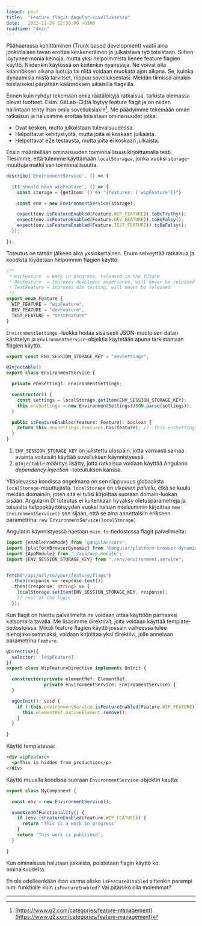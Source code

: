 ```yaml
---
layout: post
title:  "Feature flagit Angular-sovelluksessa"
date:   2023-11-29 12:30:00 +0300
readtime: "4min"
---
```


Päähaarassa kehittäminen (Trunk based development) vaatii aina jonkinlaisen tavan erottaa keskeneräinen ja julkaistava työ toisistaan. Siihen löytynee monia keinoja, mutta yksi helpoimmista lienee feature flagien käyttö. Niidenkin käytössä on kuitenkin nyansseja. Ne voivat olla  käännöksen aikana luotuja tai niitä voidaan muokata ajon aikana. Se, kuinka dynaamisia niistä tarvitset, riippuu sovelluksestasi. Meidän tiimissä ainakin toistaiseksi pärjätään käännöksen aikaisilla flageilla. 

<!-- excerpt-end -->

Ennen kuin ryhdyt tekemään omia räätälöityjä ratkaisua, tarkista olemassa olevat tuotteet. Esim. GitLab-CI:ltä löytyy feature flagit ja on niiden hallintaan tehty ihan omia sovelluksiakin[^1]. Me päädyimme tekemään oman ratkaisun ja halusimme erottaa toisistaan ominaisuudet jotka:

- Ovat kesken, mutta julkaistaan tulevaisuudessa.
- Helpottavat kehitystyötä, mutta joita ei koskaan julkaista.
- Helpottavat e2e testausta, mutta joita ei koskaan julkaista.

Ensin määritellään ominaisuuden toiminnallisuus kirjoittamalla testi. Tiesimme, että tulemme käyttämään `localStoragea`, jonka vuoksi `storage`-muuttuja matkii sen toiminnallisuutta.

```ts
describe('EnvironmentService', () => {

  it('should have wipFeature', () => {
    const storage = {getItem: () => "{features: ['wipFeature']}"}

    const env = new EnvironmentService(storage);

    expect(env.isFeatureEnabled(Feature.WIP_FEATURE)).toBeTruthy();
    expect(env.isFeatureEnabled(Feature.DEV_FEATURE)).toBeFalsy();
    expect(env.isFeatureEnabled(Feature.TEST_FEATURE)).toBeFalsy();
  });

});
```

Toteutus on tämän jälkeen aika yksinkertainen. Enum selkeyttää ratkaisua ja koodista löydetään helpommin flagien käyttö:

```ts
/**
 * WipFeature  = Work in progress, released in the future
 * DevFeature  = Improves developer experience, will never be released
 * TestFeature = Improves e2e testing, will never be released
 */
export enum Feature {
  WIP_FEATURE = "wipFeature",
  DEV_FEATURE = "devFeature",
  TEST_FEATURE = "testFeature"
}
```

`EnvironmentSettings` -luokka hoitaa sisäisesti JSON-muotoisen datan käsittelyn ja `EnvironmentService`-objektia käytetään apuna tarkistamaan flagien käyttö.

```ts
export const ENV_SESSION_STORAGE_KEY = "envSettings";

@Injectable()
export class EnvironmentService {

  private envSettings: EnvironmentSettings;

  constructor() {
    const settings = localStorage.getItem(ENV_SESSION_STORAGE_KEY);
    this.envSettings = new EnvironmentSettings(JSON.parse(settings));
  }

  public isFeatureEnabled(feature: Feature): boolean {
    return this.envSettings.features.has(feature); // 'this.envSettings.features' on tässä ihan tavallinen Set<string>
  }
}
```

1. `ENV_SESSION_STORAGE_KEY` on julistettu ulospäin, jotta varmasti samaa avainta voitaisiin käyttää sovelluksen käynnistyessä.
2. `@Injectable` määritys lisätty, jotta ratkaisua voidaan käyttää Angularin *dependency injection* -toteutuksen kanssa.

Ylläolevassa koodissa ongelmana on sen riippuvuus globaalista `localStorage`-muuttujasta. `localStorage` on *ulkoinen palvelu*, eikä se kuulu meidän domainiin, joten sitä ei tulisi kirjoittaa suoraan domain-luokan sisään. Angularin DI toteutus ei kuitenkaan hyväksy oletusparametreja ja toisaalta helppokäyttöisyyden vuoksi haluan mieluummin kirjoittaa `new EnvironmentService()` sen sijaan, että se aina annettaisiin erikseen parametrina: `new EnvironmentService(localStorage)`

Angularin käynnistyessä haetaan `main.ts`-tiedostossa flagit palvelimelta:

```ts
import {enableProdMode} from '@angular/core';
import {platformBrowserDynamic} from '@angular/platform-browser-dynamic';
import {AppModule} from './app/app.module';
import {ENV_SESSION_STORAGE_KEY} from "./env/environment.service";


fetch("/api/url/to/your/feature/flags")
  .then(response => response.text())
  .then((response: string) => {
    localStorage.setItem(ENV_SESSION_STORAGE_KEY, response);
    // rest of the logic
  });
```

Kun flagit on haettu palvelimelta ne voidaan ottaa käyttöön parhaaksi katsomalla tavalla. Me lisäsimme direktiivit, joita voidaan käyttää template-tiedostoissa. Mikäli feature flagien käyttö jossain vaiheessa tulee hienojakoisemmaksi, voidaan kirjoittaa yksi direktiivi, jolle annetaan parametrina `Feature`.

```ts
@Directive({
  selector: '[wipFeature]'
})
export class WipFeatureDirective implements OnInit {

  constructor(private elementRef: ElementRef,
              private environmentService: EnvironmentService) {
  }

  ngOnInit(): void {
    if (!this.environmentService.isFeatureEnabled(Feature.WIP_FEATURE)) {
      this.elementRef.nativeElement.remove();
    }
  }

}
```

Käyttö templatessa:

```html
<div wipFeature>
  <p>This is hidden from production</p>
</div>
```

Käyttö muualla koodissa suoraan `EnvironmentService`-objektin kautta:

```ts
export class MyComponent {

  const env = new EnvironmentService();

  someKindOfFunctionality() {
    if (env.isFeatureEnabled(Feature.WIP_FEATURE)) {
      return 'This is a work in progress'
    }
    return 'This work is published';
  }

}
```

Kun ominaisuus halutaan julkaista, poistetaan flagin käyttö ko. ominaisuudelta.

En ole edelleenkään ihan varma olisko `isFeatureDisabled` sittenkin parempi nimi funktiolle kuin `isFeatureEnabled`? Vai pitäisikö olla molemmat?

___

[^1]: [https://www.g2.com/categories/feature-management](https://www.g2.com/categories/feature-management)
